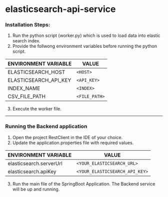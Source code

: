 # elasticsearch-api-service

### Installation Steps:
1. Run the python script (worker.py) which is used to load data into elastic search index.
2. Provide the follwong environment variables before running the python script.
   
  | ENVIRONMENT VARIABLE| VALUE            |
  | ------------------- | ---------------- |
  | ELASTICSEARCH_HOST  | `<HOST>`         |
  | ELASTICSEARCH_API_KEY | `<API_KEY>`     |
  | INDEX_NAME          | `<INDEX>`        |
  | CSV_FILE_PATH       | `<FILE_PATH>`    |

3. Execute the worker file.

---

### Running the Backend application
1. Open the project RestClient in the IDE of your choice.
2. Update the application.properties file with required values.
   
| ENVIRONMENT VARIABLE      | VALUE                         |
| ------------------------- | ----------------------------- |
| elasticsearch.serverUrl   | `<YOUR_ELASTICSEARCH_URL>`    |
| elasticsearch.apiKey      | `<YOUR_ELASTICSEARCH_API_KEY>` |

3. Run the main file of the SpringBoot Application. The Backend service will be up and running.
